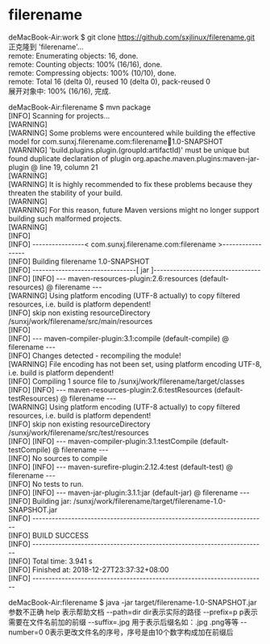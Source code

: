 # filerename  
deMacBook-Air:work $ git clone https://github.com/sxjlinux/filerename.git  
正克隆到 'filerename'...  
remote: Enumerating objects: 16, done.  
remote: Counting objects: 100% (16/16), done.  
remote: Compressing objects: 100% (10/10), done.  
remote: Total 16 (delta 0), reused 10 (delta 0), pack-reused 0  
展开对象中: 100% (16/16), 完成.  


deMacBook-Air:filerename $ mvn package  
[INFO] Scanning for projects...  
[WARNING]   
[WARNING] Some problems were encountered while building the effective model for com.sunxj.filerename.com:filerename:jar:1.0-SNAPSHOT  
[WARNING] 'build.plugins.plugin.(groupId:artifactId)' must be unique but found duplicate declaration of plugin   org.apache.maven.plugins:maven-jar-plugin @ line 19, column 21  
[WARNING]   
[WARNING] It is highly recommended to fix these problems because they threaten the stability of your build.  
[WARNING]   
[WARNING] For this reason, future Maven versions might no longer support building such malformed projects.  
[WARNING]   
[INFO]   
[INFO] ----------------< com.sunxj.filerename.com:filerename >-----------------  
[INFO] Building filerename 1.0-SNAPSHOT  
[INFO] --------------------------------[ jar ]---------------------------------  
[INFO] 
[INFO] --- maven-resources-plugin:2.6:resources (default-resources) @ filerename ---  
[WARNING] Using platform encoding (UTF-8 actually) to copy filtered resources, i.e. build is platform dependent!  
[INFO] skip non existing resourceDirectory /sunxj/work/filerename/src/main/resources  
[INFO]  
[INFO] --- maven-compiler-plugin:3.1:compile (default-compile) @ filerename ---  
[INFO] Changes detected - recompiling the module!  
[WARNING] File encoding has not been set, using platform encoding UTF-8, i.e. build is platform dependent!  
[INFO] Compiling 1 source file to /sunxj/work/filerename/target/classes  
[INFO] 
[INFO] --- maven-resources-plugin:2.6:testResources (default-testResources) @ filerename ---  
[WARNING] Using platform encoding (UTF-8 actually) to copy filtered resources, i.e. build is platform dependent!  
[INFO] skip non existing resourceDirectory /sunxj/work/filerename/src/test/resources  
[INFO] 
[INFO] --- maven-compiler-plugin:3.1:testCompile (default-testCompile) @ filerename ---  
[INFO] No sources to compile  
[INFO] 
[INFO] --- maven-surefire-plugin:2.12.4:test (default-test) @ filerename ---  
[INFO] No tests to run.  
[INFO] 
[INFO] --- maven-jar-plugin:3.1.1:jar (default-jar) @ filerename ---  
[INFO] Building jar: /sunxj/work/filerename/target/filerename-1.0-SNAPSHOT.jar  
[INFO] ------------------------------------------------------------------------  
[INFO] BUILD SUCCESS  
[INFO] ------------------------------------------------------------------------  
[INFO] Total time:  3.941 s  
[INFO] Finished at: 2018-12-27T23:37:32+08:00  
[INFO] ------------------------------------------------------------------------  

deMacBook-Air:filerename $ java -jar target/filerename-1.0-SNAPSHOT.jar
参数不正确
	help			表示帮助文档
	--path=dir		dir表示实际的路径
	--prefix=p		p表示需要在文件名前加的前缀
	--suffix=.jpg	用于表示后缀名如：.jpg .png等等
	--number=0		0表示更改文件名的序号，序号是由10个数字构成加在前缀后
	
